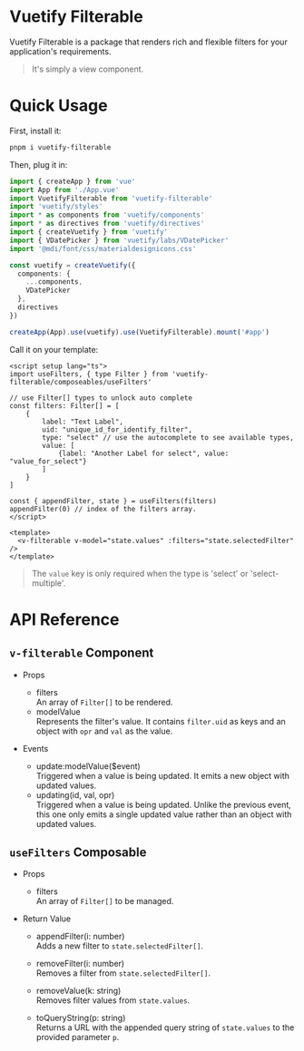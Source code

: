 # Vuetify Filterable

Vuetify Filterable is a package that renders rich and flexible filters for your application's requirements.

> It's simply a view component.

# Quick Usage

First, install it:

```bash
pnpm i vuetify-filterable
```

Then, plug it in:

```typescript
import { createApp } from 'vue'
import App from './App.vue'
import VuetifyFilterable from 'vuetify-filterable'
import 'vuetify/styles'
import * as components from 'vuetify/components'
import * as directives from 'vuetify/directives'
import { createVuetify } from 'vuetify'
import { VDatePicker } from 'vuetify/labs/VDatePicker'
import '@mdi/font/css/materialdesignicons.css'

const vuetify = createVuetify({
  components: {
    ...components,
    VDatePicker
  },
  directives
})

createApp(App).use(vuetify).use(VuetifyFilterable).mount('#app')
```

Call it on your template:

```vue
<script setup lang="ts">
import useFilters, { type Filter } from 'vuetify-filterable/composeables/useFilters'

// use Filter[] types to unlock auto complete
const filters: Filter[] = [
    {
        label: "Text Label",
        uid: "unique_id_for_identify_filter",
        type: "select" // use the autocomplete to see available types,
        value: [
            {label: "Another Label for select", value: "value_for_select"}
        ]
    }
]

const { appendFilter, state } = useFilters(filters)
appendFilter(0) // index of the filters array.
</script>

<template>
  <v-filterable v-model="state.values" :filters="state.selectedFilter" />
</template>
```

> The `value` key is only required when the type is 'select' or 'select-multiple'.

# API Reference

## `v-filterable` Component

- Props

  - filters <br />
    An array of `Filter[]` to be rendered.
  - modelValue <br />
    Represents the filter's value. It contains `filter.uid` as keys and an object with `opr` and `val` as the value.

- Events
  - update:modelValue($event) <br />
    Triggered when a value is being updated. It emits a new object with updated values.
  - updating(id, val, opr) <br />
    Triggered when a value is being updated. Unlike the previous event, this one only emits a single updated value rather than an object with updated values.

## `useFilters` Composable

- Props

  - filters <br />
    An array of `Filter[]` to be managed.

- Return Value

  - appendFilter(i: number) <br />
    Adds a new filter to `state.selectedFilter[]`.

  - removeFilter(i: number) <br />
    Removes a filter from `state.selectedFilter[]`.

  - removeValue(k: string) <br />
    Removes filter values from `state.values`.

  - toQueryString(p: string) <br />
    Returns a URL with the appended query string of `state.values` to the provided parameter `p`.
